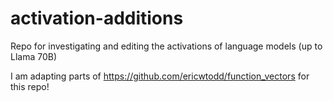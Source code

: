 # activation-additions
Repo for investigating and editing the activations of language models (up to Llama 70B)

I am adapting parts of https://github.com/ericwtodd/function_vectors for this repo!
